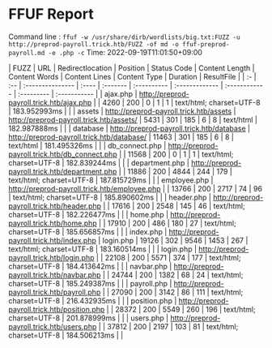 # FFUF Report

  Command line : `ffuf -w /usr/share/dirb/wordlists/big.txt:FUZZ -u http://preprod-payroll.trick.htb/FUZZ -of md -o ffuf-preprod-payroll.md -e .php -c`
  Time: 2022-09-19T11:01:50&#43;09:00

  | FUZZ | URL | Redirectlocation | Position | Status Code | Content Length | Content Words | Content Lines | Content Type | Duration | ResultFile |
  | :- | :-- | :--------------- | :---- | :------- | :---------- | :------------- | :------------ | :--------- | :----------- |
  | ajax.php | http://preprod-payroll.trick.htb/ajax.php |  | 4260 | 200 | 0 | 1 | 1 | text/html; charset=UTF-8 | 183.952993ms |  |
  | assets | http://preprod-payroll.trick.htb/assets | http://preprod-payroll.trick.htb/assets/ | 5431 | 301 | 185 | 6 | 8 | text/html | 182.987888ms |  |
  | database | http://preprod-payroll.trick.htb/database | http://preprod-payroll.trick.htb/database/ | 11463 | 301 | 185 | 6 | 8 | text/html | 181.495326ms |  |
  | db_connect.php | http://preprod-payroll.trick.htb/db_connect.php |  | 11568 | 200 | 0 | 1 | 1 | text/html; charset=UTF-8 | 182.839244ms |  |
  | department.php | http://preprod-payroll.trick.htb/department.php |  | 11886 | 200 | 4844 | 244 | 179 | text/html; charset=UTF-8 | 187.815729ms |  |
  | employee.php | http://preprod-payroll.trick.htb/employee.php |  | 13766 | 200 | 2717 | 74 | 96 | text/html; charset=UTF-8 | 185.890602ms |  |
  | header.php | http://preprod-payroll.trick.htb/header.php |  | 17616 | 200 | 2548 | 145 | 46 | text/html; charset=UTF-8 | 182.226477ms |  |
  | home.php | http://preprod-payroll.trick.htb/home.php |  | 17910 | 200 | 486 | 180 | 27 | text/html; charset=UTF-8 | 185.656857ms |  |
  | index.php | http://preprod-payroll.trick.htb/index.php | login.php | 19126 | 302 | 9546 | 1453 | 267 | text/html; charset=UTF-8 | 183.160514ms |  |
  | login.php | http://preprod-payroll.trick.htb/login.php |  | 22108 | 200 | 5571 | 374 | 177 | text/html; charset=UTF-8 | 184.413642ms |  |
  | navbar.php | http://preprod-payroll.trick.htb/navbar.php |  | 24744 | 200 | 1382 | 68 | 24 | text/html; charset=UTF-8 | 185.249387ms |  |
  | payroll.php | http://preprod-payroll.trick.htb/payroll.php |  | 27090 | 200 | 3142 | 86 | 111 | text/html; charset=UTF-8 | 216.432935ms |  |
  | position.php | http://preprod-payroll.trick.htb/position.php |  | 28372 | 200 | 5549 | 260 | 196 | text/html; charset=UTF-8 | 201.878999ms |  |
  | users.php | http://preprod-payroll.trick.htb/users.php |  | 37812 | 200 | 2197 | 103 | 81 | text/html; charset=UTF-8 | 184.506213ms |  |
  